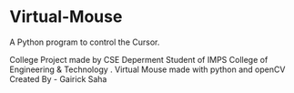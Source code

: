 # Virtual-Mouse
A Python program to control the Cursor.

College Project made by CSE Deperment Student of IMPS College of Engineering & Technology .
Virtual Mouse made with python and openCV
Created By - Gairick Saha
